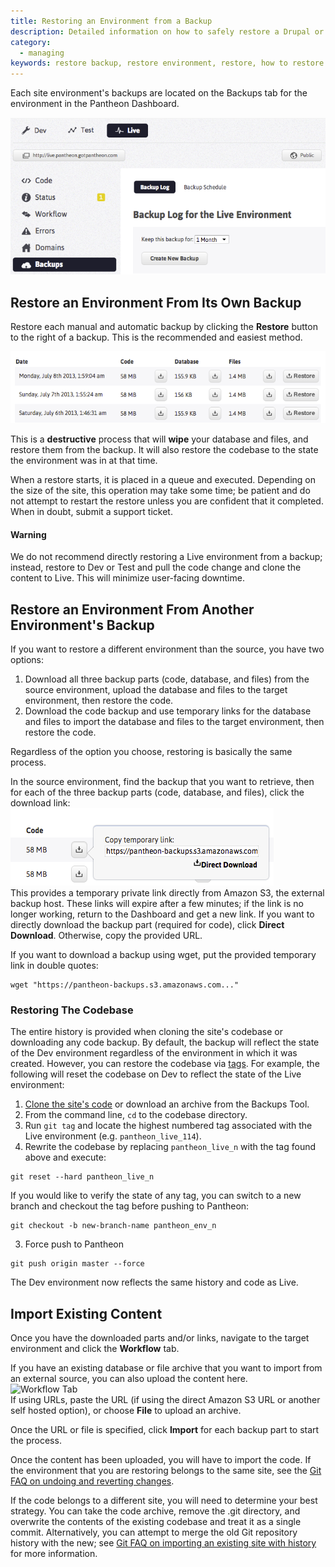 ```yaml
---
title: Restoring an Environment from a Backup
description: Detailed information on how to safely restore a Drupal or WordPress site backup to any environment.
category:
  - managing
keywords: restore backup, restore environment, restore, how to restore backup, how to restore, restore from another environment, restore any environment backup, restore environment backup, restores, backups
---
```

Each site environment's backups are located on the Backups tab for the environment in the Pantheon Dashboard.  

![Backup Subtab](/source/docs/assets/images/desk_images/169631.png)

## Restore an Environment From Its Own Backup

Restore each manual and automatic backup by clicking the **Restore** button to the right of a backup. This is the recommended and easiest method.

![Backups and Restore Button](/source/docs/assets/images/desk_images/169624.png)

This is a **destructive** process that will **wipe** your database and files, and restore them from the backup. It will also restore the codebase to the state the environment was in at that time.

When a restore starts, it is placed in a queue and executed. Depending on the size of the site, this operation may take some time; be patient and do not attempt to restart the restore unless you are confident that it completed. When in doubt, submit a support ticket.

<div class="alert alert-danger" role="alert"><h4>Warning</h4>
We do not recommend directly restoring a Live environment from a backup; instead, restore to Dev or Test and pull the code change and clone the content to Live. This will minimize user-facing downtime.</div>

## Restore an Environment From Another Environment's Backup

If you want to restore a different environment than the source, you have two options:

1. Download all three backup parts (code, database, and files) from the source environment, upload the database and files to the target environment, then restore the code.
2. Download the code backup and use temporary links for the database and files to import the database and files to the target environment, then restore the code.

Regardless of the option you choose, restoring is basically the same process.

In the source environment, find the backup that you want to retrieve, then for each of the three backup parts (code, database, and files), click the download link:<br />
 ![Temporary backup link](/source/docs/assets/images/desk_images/169628.png)  <br />
This provides a temporary private link directly from Amazon S3, the external backup host. These links will expire after a few minutes; if the link is no longer working, return to the Dashboard and get a new link. If you want to directly download the backup part (required for code), click **Direct Download**. Otherwise, copy the provided URL.  

If you want to download a backup using wget, put the provided temporary link in double quotes:

    wget "https://pantheon-backups.s3.amazonaws.com..."

### Restoring The Codebase
The entire history is provided when cloning the site's codebase or downloading any code backup. By default, the backup will reflect the state of the Dev environment regardless of the environment in which it was created. However, you can restore the codebase via [tags](https://git-scm.com/book/en/v2/Git-Basics-Tagging). For example, the following will reset the codebase on Dev to reflect the state of the Live environment:

1. [Clone the site's code](/docs/articles/local/starting-with-git/) or download an archive from the Backups Tool.
2. From the command line, `cd` to the codebase directory.
2. Run `git tag` and locate the highest numbered tag associated with the Live environment (e.g. `pantheon_live_114`).
2. Rewrite the codebase by replacing `pantheon_live_n` with the tag found above and execute:

 ```
 git reset --hard pantheon_live_n
 ```
 If you would like to verify the state of any tag, you can switch to a new branch and checkout the tag before pushing to Pantheon:

 ```
 git checkout -b new-branch-name pantheon_env_n
 ```

3. Force push to Pantheon

 ```
 git push origin master --force
 ```
The Dev environment now reflects the same history and code as Live.
## Import Existing Content

Once you have the downloaded parts and/or links, navigate to the target environment and click the **Workflow** tab.  

If you have an existing database or file archive that you want to import from an external source, you can also upload the content here.  
![Workflow Tab](/source/docs/assets/images/desk_images/169632.png)  
If using URLs, paste the URL (if using the direct Amazon S3 URL or another self hosted option), or choose **File** to upload an archive.  

Once the URL or file is specified, click **Import** for each backup part to start the process.  

Once the content has been uploaded, you will have to import the code. If the environment that you are restoring belongs to the same site, see the [Git FAQ on undoing and reverting changes](/docs/articles/local/git-faq/#how-do-i-revert-or-undo-changes?).  

If the code belongs to a different site, you will need to determine your best strategy. You can take the code archive, remove the .git directory, and overwrite the contents of the existing codebase and treat it as a single commit. Alternatively, you can attempt to merge the old Git repository history with the new; see [Git FAQ on importing an existing site with history](/docs/articles/local/git-faq/#how-do-i-import-a-site-with-existing-git-history?) for more information.
